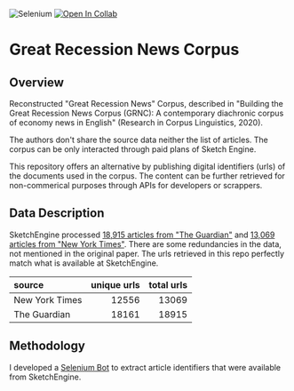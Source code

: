 ![Selenium](https://img.shields.io/badge/-selenium-%43B02A?logo=selenium&logoColor=white)
[![Open In Collab](https://colab.research.google.com/assets/colab-badge.svg)](https://colab.research.google.com/github/maciejskorski/GreatRecessionNews/blob/main/SketchEngineScrapper.ipynb)

# Great Recession News Corpus

## Overview

Reconstructed  "Great Recession News" Corpus, described in "Building the Great Recession News Corpus (GRNC): A contemporary diachronic corpus of economy news in English" (Research in Corpus Linguistics, 2020).

The authors don't share the source data neither the list of articles. The corpus can be only interacted through paid plans of Sketch Engine.

This repository offers an alternative by publishing digital identifiers (urls) of the documents used in the corpus. The content can be further retrieved for non-commerical purposes through APIs for developers or scrappers.

## Data Description

SketchEngine processed [18,915 articles from "The Guardian"](./data/links_guardian.csv) and [13,069 articles from "New York Times"](./data/links_nytimes.csv).
There are some redundancies in the data, not mentioned in the original paper. The urls retrieved in this repo perfectly match what is available at SketchEngine.

| source         |   unique urls |   total urls |
|:---------------|--------------:|-------------:|
| New York Times |         12556 |        13069 |
| The Guardian   |         18161 |        18915 |

## Methodology

I developed a [Selenium Bot](src/SketchEngineScrapper.ipynb) to extract article identifiers that were available from SketchEngine. 
